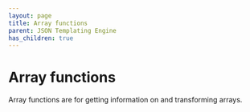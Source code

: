 ```yaml
---
layout: page
title: Array functions
parent: JSON Templating Engine
has_children: true
---
```


# Array functions

Array functions are for getting information on and transforming arrays.
